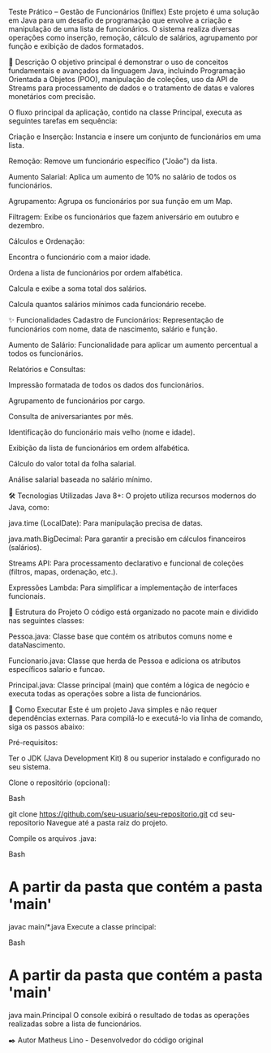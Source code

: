 Teste Prático – Gestão de Funcionários (Iniflex)
Este projeto é uma solução em Java para um desafio de programação que envolve a criação e manipulação de uma lista de funcionários. O sistema realiza diversas operações como inserção, remoção, cálculo de salários, agrupamento por função e exibição de dados formatados.

📜 Descrição
O objetivo principal é demonstrar o uso de conceitos fundamentais e avançados da linguagem Java, incluindo Programação Orientada a Objetos (POO), manipulação de coleções, uso da API de Streams para processamento de dados e o tratamento de datas e valores monetários com precisão.

O fluxo principal da aplicação, contido na classe Principal, executa as seguintes tarefas em sequência:

Criação e Inserção: Instancia e insere um conjunto de funcionários em uma lista.

Remoção: Remove um funcionário específico ("João") da lista.

Aumento Salarial: Aplica um aumento de 10% no salário de todos os funcionários.

Agrupamento: Agrupa os funcionários por sua função em um Map.

Filtragem: Exibe os funcionários que fazem aniversário em outubro e dezembro.

Cálculos e Ordenação:

Encontra o funcionário com a maior idade.

Ordena a lista de funcionários por ordem alfabética.

Calcula e exibe a soma total dos salários.

Calcula quantos salários mínimos cada funcionário recebe.

✨ Funcionalidades
Cadastro de Funcionários: Representação de funcionários com nome, data de nascimento, salário e função.

Aumento de Salário: Funcionalidade para aplicar um aumento percentual a todos os funcionários.

Relatórios e Consultas:

Impressão formatada de todos os dados dos funcionários.

Agrupamento de funcionários por cargo.

Consulta de aniversariantes por mês.

Identificação do funcionário mais velho (nome e idade).

Exibição da lista de funcionários em ordem alfabética.

Cálculo do valor total da folha salarial.

Análise salarial baseada no salário mínimo.

🛠️ Tecnologias Utilizadas
Java 8+: O projeto utiliza recursos modernos do Java, como:

java.time (LocalDate): Para manipulação precisa de datas.

java.math.BigDecimal: Para garantir a precisão em cálculos financeiros (salários).

Streams API: Para processamento declarativo e funcional de coleções (filtros, mapas, ordenação, etc.).

Expressões Lambda: Para simplificar a implementação de interfaces funcionais.

📂 Estrutura do Projeto
O código está organizado no pacote main e dividido nas seguintes classes:

Pessoa.java: Classe base que contém os atributos comuns nome e dataNascimento.

Funcionario.java: Classe que herda de Pessoa e adiciona os atributos específicos salario e funcao.

Principal.java: Classe principal (main) que contém a lógica de negócio e executa todas as operações sobre a lista de funcionários.

🚀 Como Executar
Este é um projeto Java simples e não requer dependências externas. Para compilá-lo e executá-lo via linha de comando, siga os passos abaixo:

Pré-requisitos:

Ter o JDK (Java Development Kit) 8 ou superior instalado e configurado no seu sistema.

Clone o repositório (opcional):

Bash

git clone https://github.com/seu-usuario/seu-repositorio.git
cd seu-repositorio
Navegue até a pasta raiz do projeto.

Compile os arquivos .java:

Bash

# A partir da pasta que contém a pasta 'main'
javac main/*.java
Execute a classe principal:

Bash

# A partir da pasta que contém a pasta 'main'
java main.Principal
O console exibirá o resultado de todas as operações realizadas sobre a lista de funcionários.

✒️ Autor
Matheus Lino - Desenvolvedor do código original
